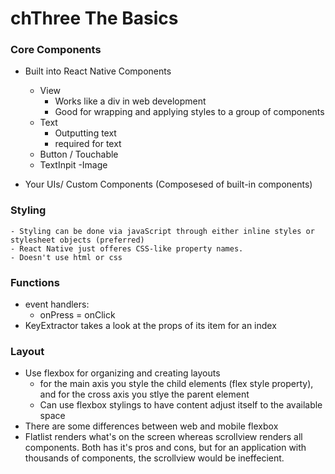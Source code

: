 # chThree The Basics
### Core Components
- Built into React Native Components
    - View
        - Works like a div in web development
        - Good for wrapping and applying styles to a group of components
    - Text
        - Outputting text 
        - required for text
    - Button / Touchable
    - TextInpit
    -Image

- Your UIs/ Custom Components (Composesed of built-in components)

### Styling
    - Styling can be done via javaScript through either inline styles or stylesheet objects (preferred)
    - React Native just offeres CSS-like property names. 
    - Doesn't use html or css

### Functions
- event handlers:
    - onPress = onClick
- KeyExtractor takes a look at the props of its item for an index

### Layout
- Use flexbox for organizing and creating layouts
    - for the main axis you style the child elements (flex style property), and for the cross axis you stlye the parent element
    - Can use flexbox stylings to have content adjust itself to the available space
- There are some differences between web and mobile flexbox
- Flatlist renders what's on the screen whereas scrollview renders all components. Both has it's pros and cons, but for an application with thousands of components, the scrollview would be ineffecient. 
